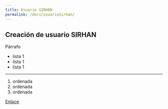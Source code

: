 ```yaml
---
title: Usuario SIRHAN
permalink: /docs/usuarioSirhan/
---
```


## Creación de usuario SIRHAN

Párrafo 

- lista 1
- lista 1
- lista 1

___

1. ordenada
1. ordenada
1. ordenada

<a href="#">Enlace</a>